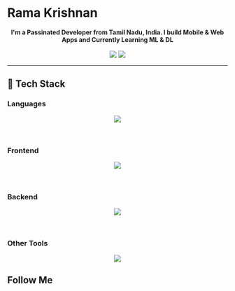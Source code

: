 # Rama Krishnan
<div align="center">
<b>I'm a Passinated Developer from Tamil Nadu, India. 
I build Mobile & Web Apps and Currently Learning ML & DL</b>
</div>
<br>
<div align="center">
  <img src="https://github-readme-stats.vercel.app/api/top-langs/?username=marvelxcodes&show_icons=true&theme=radical" />
  <img src="https://github-readme-stats.vercel.app/api?username=marvelxcodes&show_icons=true&theme=radical" />
</div>
<hr>

## :small_blue_diamond: Tech Stack

### Languages

<p align="center">
  <img src="https://skillicons.dev/icons?i=js,ts,html,css,sass,python,cpp,java,mysql" />
</p>

<br>

### Frontend
<p align="center">
  <img src="https://skillicons.dev/icons?i=ts,react,nextjs,figma,redux,sass,tailwind,bootstrap,netlify" />
</p>

<br>

### Backend
<p align="center">
  <img src="https://skillicons.dev/icons?i=ts,nodejs,python,express,prisma,django,mongodb,postgres,heroku" />
</p>

<br>

### Other Tools
<p align="center">
  <img src="https://skillicons.dev/icons?i=vscode,webpack,vite,nodejs,vercel,linux,bash,figma,git" />
</p>


## Follow Me
